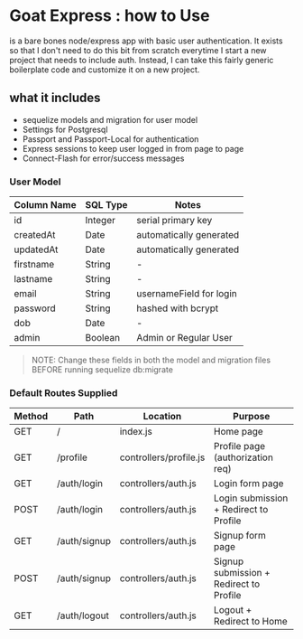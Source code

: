 # Goat Express : how to Use


is a bare bones node/express app with basic user authentication. It exists so that I don't need to do this bit from scratch everytime I start a new project that needs to include auth. Instead, I can take this fairly generic boilerplate code and customize it on a new project. 


## what it includes 

* sequelize models and migration for user model
* Settings for Postgresql 
* Passport and Passport-Local for authentication 
* Express sessions to keep user logged in from page to page
* Connect-Flash for error/success messages 


### User Model 

|Column Name | SQL Type| Notes  |
|------------|---------|----------------------------|
| id | Integer | serial primary key  | 
|createdAt| Date | automatically generated |
| updatedAt| Date | automatically generated |  
| firstname | String | -|
| lastname  | String | -|
| email | String | usernameField for login |
| password | String | hashed with bcrypt |
| dob | Date | - |
| admin | Boolean | Admin or Regular User |  

> NOTE: Change these fields in both the model and migration files BEFORE running sequelize db:migrate


### Default Routes Supplied 
| Method | Path | Location |  Purpose | 
| -------| ---------------| --------------|  ---------------------------------|
|GET | / | index.js | Home page | 
|GET | /profile | controllers/profile.js | Profile page (authorization req)  |
|GET | /auth/login | controllers/auth.js | Login form page  | 
|POST | /auth/login | controllers/auth.js | Login submission + Redirect to Profile| 
|GET | /auth/signup | controllers/auth.js |  Signup form page | 
|POST | /auth/signup | controllers/auth.js | Signup submission + Redirect to Profile |
|GET | /auth/logout | controllers/auth.js |  Logout + Redirect to Home | 





















